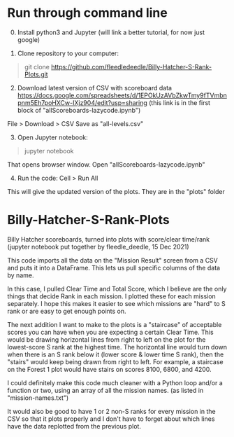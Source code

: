 # Run through command line
0) Install python3 and Jupyter (will link a better tutorial, for now just google)


1) Clone repository to your computer:
> git clone https://github.com/fleedledeedle/Billy-Hatcher-S-Rank-Plots.git


2) Download latest version of CSV with scoreboard data
https://docs.google.com/spreadsheets/d/1EPOkUzAVbZkwTmy9fTVmbnpnm5Eh7poHXCw-IXjz904/edit?usp=sharing 
(this link is in the first block of "allScoreboards-lazycode.ipynb")

File > Download > CSV
Save as "all-levels.csv"


3) Open Jupyter notebook:
> jupyter notebook 

That opens browser window. Open "allScoreboards-lazycode.ipynb"


4) Run the code:
Cell > Run All

This will give the updated version of the plots. They are in the "plots" folder


# Billy-Hatcher-S-Rank-Plots
Billy Hatcher scoreboards, turned into plots with score/clear time/rank
(jupyter notebook put together by fleedle_deedle, 15 Dec 2021)

This code imports all the data on the "Mission Result" screen 
from a CSV and puts it into a DataFrame. This lets us pull specific 
columns of the data by name. 

In this case, I pulled Clear Time and Total Score, which I believe 
are the only things that decide Rank in each mission. I plotted 
these for each mission separately. I hope this makes it easier to see 
which missions are "hard" to S rank or are easy to get enough points 
on.

The next addition I want to make to the plots is a "staircase" of 
acceptable scores you can have when you are expecting a certain 
Clear Time. This would be drawing horizontal lines from right to 
left on the plot for the lowest-score S rank at the highest time. 
The horizontal line would turn down when there is an S rank below it 
(lower score & lower time S rank), then the "stairs" would keep being 
drawn from right to left. For example, a staircase on the Forest 1 
plot would have stairs on scores 8100, 6800, and 4200. 

I could definitely make this code much cleaner with a Python loop
and/or a function or two, using an array of all the mission names.
(as listed in "mission-names.txt")

It would also be good to have 1 or 2 non-S ranks for every mission in
the CSV so that it plots properly and I don't have to forget about
which lines have the data replotted from the previous plot.
